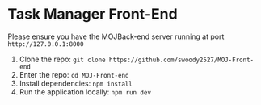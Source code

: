 # Task Manager Front-End

Please ensure you have the MOJBack-end server running at port `http://127.0.0.1:8000`

1. Clone the repo: `git clone https://github.com/swoody2527/MOJ-Front-end`
2. Enter the repo: `cd MOJ-Front-end`
3. Install dependencies: `npm install`
4. Run the application locally: `npm run dev`



